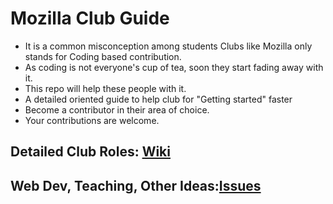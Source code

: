 # Mozilla Club Guide

- It is a common misconception among students Clubs like Mozilla only stands for Coding based contribution.
- As coding is not everyone's cup of tea, soon they start fading away with it.
- This repo will help these people with it.
- A detailed oriented guide to help club for "Getting started" faster
- Become a contributor in their area of choice.
- Your contributions are welcome.

## Detailed Club Roles: [Wiki](https://github.com/ramlaxman/Mozilla-Club-Guide/wiki)
## Web Dev, Teaching, Other Ideas:[Issues](https://github.com/ramlaxman/Mozilla-Club-Guide/issues)
